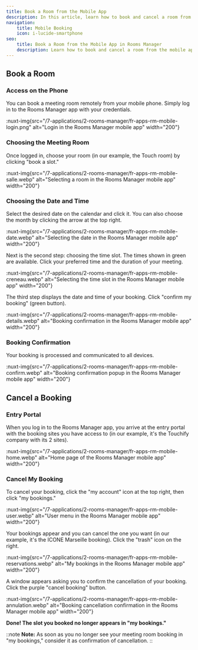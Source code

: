 ```yaml
---
title: Book a Room from the Mobile App
description: In this article, learn how to book and cancel a room from the mobile app in Rooms Manager.
navigation:
    title: Mobile Booking
    icon: i-lucide-smartphone
seo:
    title: Book a Room from the Mobile App in Rooms Manager
    description: Learn how to book and cancel a room from the mobile app in Rooms Manager.
---
```


## Book a Room

### Access on the Phone

You can book a meeting room remotely from your mobile phone. Simply log in to the Rooms Manager app with your credentials.

:nuxt-img{src="/7-applications/2-rooms-manager/fr-apps-rm-mobile-login.png" alt="Login in the Rooms Manager mobile app" width="200"}

### Choosing the Meeting Room

Once logged in, choose your room (in our example, the Touch room) by clicking "book a slot."

:nuxt-img{src="/7-applications/2-rooms-manager/fr-apps-rm-mobile-salle.webp" alt="Selecting a room in the Rooms Manager mobile app" width="200"}

### Choosing the Date and Time

Select the desired date on the calendar and click it. You can also choose the month by clicking the arrow at the top right.

:nuxt-img{src="/7-applications/2-rooms-manager/fr-apps-rm-mobile-date.webp" alt="Selecting the date in the Rooms Manager mobile app" width="200"}

Next is the second step: choosing the time slot. The times shown in green are available. Click your preferred time and the duration of your meeting.

:nuxt-img{src="/7-applications/2-rooms-manager/fr-apps-rm-mobile-creneau.webp" alt="Selecting the time slot in the Rooms Manager mobile app" width="200"}

The third step displays the date and time of your booking. Click "confirm my booking" (green button).

:nuxt-img{src="/7-applications/2-rooms-manager/fr-apps-rm-mobile-details.webp" alt="Booking confirmation in the Rooms Manager mobile app" width="200"}

### Booking Confirmation

Your booking is processed and communicated to all devices.

:nuxt-img{src="/7-applications/2-rooms-manager/fr-apps-rm-mobile-confirm.webp" alt="Booking confirmation popup in the Rooms Manager mobile app" width="200"}

## Cancel a Booking

### Entry Portal

When you log in to the Rooms Manager app, you arrive at the entry portal with the booking sites you have access to (in our example, it's the Touchify company with its 2 sites).

:nuxt-img{src="/7-applications/2-rooms-manager/fr-apps-rm-mobile-home.webp" alt="Home page of the Rooms Manager mobile app" width="200"}

### Cancel My Booking

To cancel your booking, click the "my account" icon at the top right, then click "my bookings."

:nuxt-img{src="/7-applications/2-rooms-manager/fr-apps-rm-mobile-user.webp" alt="User menu in the Rooms Manager mobile app" width="200"}

Your bookings appear and you can cancel the one you want (in our example, it's the ICONE Marseille booking). Click the "trash" icon on the right.

:nuxt-img{src="/7-applications/2-rooms-manager/fr-apps-rm-mobile-reservations.webp" alt="My bookings in the Rooms Manager mobile app" width="200"}

A window appears asking you to confirm the cancellation of your booking. Click the purple "cancel booking" button.

:nuxt-img{src="/7-applications/2-rooms-manager/fr-apps-rm-mobile-annulation.webp" alt="Booking cancellation confirmation in the Rooms Manager mobile app" width="200"}

**Done! The slot you booked no longer appears in "my bookings."**

::note
**Note:** As soon as you no longer see your meeting room booking in "my bookings," consider it as confirmation of cancellation.
::